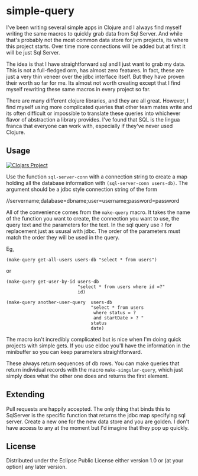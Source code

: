 # simple-query

I've been writing several simple apps in Clojure and I always find
myself writing the same macros to quickly grab data from Sql
Server. And while that's probably not the most common data store for
jvm projects, its where this project starts. Over time more
connections will be added but at first it will be just Sql Server.

The idea is that I have straightforward sql and I just want to grab my
data. This is not a full-fledged orm, has almost zero features. In
fact, these are just a very thin veneer over the jdbc interface
itself. But they have proven their worth so far for me. Its almost not
worth creating except that I find myself rewriting these same macros
in every project so far.

There are many different clojure libraries, and they are all
great. However, I find myself using more complicated queries that
other team mates write and its often difficult or impossible to
translate these queries into whichever flavor of abstraction a library
provides. I've found that SQL is the lingua franca that everyone can
work with, especially if they've never used Clojure.

## Usage

[![Clojars Project](https://img.shields.io/clojars/v/simple-query.svg)](https://clojars.org/simple-query)

Use the function `sql-server-conn` with a connection string to create
a map holding all the database information with `(sql-server-conn
users-db)`. The argument should be a jdbc style connection string of
the form

//servername;database=dbname;user=username;password=password

All of the convenience comes from the `make-query` macro. It takes the
name of the function you want to create, the connection you want to
use, the query text and the parameters for the text. In the sql query
use `?` for replacement just as ususal with jdbc. The order of the
parameters must match the order they will be used in the query.

Eg,

    (make-query get-all-users users-db "select * from users")

or

    (make-query get-user-by-id users-db
                               "select * from users where id =?"
                               id)

    (make-query another-user-query  users-db
                                    "select * from users
                                     where status = ?
                                     and startDate > ? "
                                    status
                                    date)

The macro isn't incredibly complicated but is nice when I'm
doing quick projects with simple gets. If you use eldoc you'll have
the information in the minibuffer so you can keep parameters
straightforward.

These always return sequences of db rows. You can make queries that
return individual records with the macro `make-singular-query`, which
just simply does what the other one does and returns the first element.


## Extending

Pull requests are happily accepted. The only thing that binds this to
SqlServer is the specific function that returns the jdbc map
specifying sql server. Create a new one for the new data store and you
are golden. I don't have access to any at the moment but I'd imagine
that they pop up quickly.

## License

Distributed under the Eclipse Public License either version 1.0 or (at
your option) any later version.
